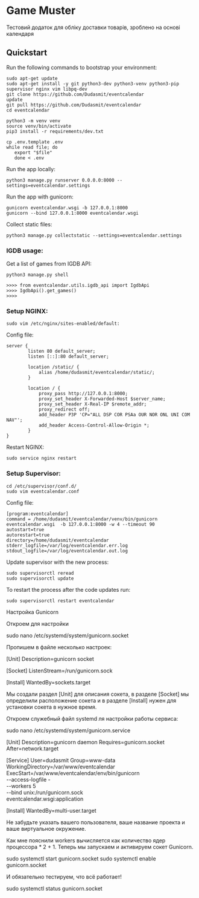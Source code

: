 # Game Muster

Тестовий додаток для обліку доставки товарів, зроблено на основі календаря


## Quickstart

Run the following commands to bootstrap your environment:
    
    sudo apt-get update
    sudo apt-get install -y git python3-dev python3-venv python3-pip supervisor nginx vim libpq-dev
    git clone https://github.com/Dudasmit/eventcalendar
    update
    git pull https://github.com/Dudasmit/eventcalendar
    cd eventcalendar
      
    python3 -m venv venv   
    source venv/bin/activate
    pip3 install -r requirements/dev.txt 

    cp .env.template .env
    while read file; do
       export "$file"
       done < .env

Run the app locally:

    python3 manage.py runserver 0.0.0.0:8000 --settings=eventcalendar.settings

Run the app with gunicorn:

    gunicorn eventcalendar.wsgi -b 127.0.0.1:8000
    gunicorn --bind 127.0.0.1:8000 eventcalendar.wsgi
    
Collect static files:

    python3 manage.py collectstatic --settings=eventcalendar.settings
    

### IGDB usage:

Get a list of games from IGDB API:
    
    python3 manage.py shell

    >>>> from eventcalendar.utils.igdb_api import IgdbApi
    >>>> IgdbApi().get_games()
    >>>> 


### Setup NGINX:

    sudo vim /etc/nginx/sites-enabled/default:
    
Config file:

    server {
            listen 80 default_server;
            listen [::]:80 default_server;

            location /static/ {
                alias /home/dudasmit/eventcalendar/static/; 
            }

            location / {
                proxy_pass http://127.0.0.1:8000;
                proxy_set_header X-Forwarded-Host $server_name;
                proxy_set_header X-Real-IP $remote_addr;
                proxy_redirect off;
                add_header P3P 'CP="ALL DSP COR PSAa OUR NOR ONL UNI COM NAV"';
                add_header Access-Control-Allow-Origin *;
            }
    }
    
Restart NGINX:
    
    sudo service nginx restart
    
    
### Setup Supervisor:

    cd /etc/supervisor/conf.d/
    sudo vim eventcalendar.conf
    
Config file:
    
    [program:eventcalendar]
    command = /home/dudasmit/eventcalendar/venv/bin/gunicorn eventcalendar.wsgi  -b 127.0.0.1:8000 -w 4 --timeout 90
    autostart=true
    autorestart=true
    directory=/home/dudasmit/eventcalendar 
    stderr_logfile=/var/log/eventcalendar.err.log
    stdout_logfile=/var/log/eventcalendar.out.log
    
Update supervisor with the new process:
    
    sudo supervisorctl reread
    sudo supervisorctl update
    
To restart the process after the code updates run:

    sudo supervisorctl restart eventcalendar

    
   



Настройка Gunicorn

Откроем для настройки

sudo nano /etc/systemd/system/gunicorn.socket

Пропишем в файле несколько настроек:

[Unit]
Description=gunicorn socket

[Socket]
ListenStream=/run/gunicorn.sock

[Install]
WantedBy=sockets.target

Мы создали раздел [Unit] для описания сокета, в разделе [Socket] мы определили расположение сокета и в разделе [Install] нужен для установки сокета в нужное время.

Откроем служебный файл systemd ля настройки работы сервиса:

sudo nano /etc/systemd/system/gunicorn.service

[Unit]
Description=gunicorn daemon
Requires=gunicorn.socket
After=network.target

[Service]
User=dudasmit
Group=www-data
WorkingDirectory=/var/www/eventcalendar
ExecStart=/var/www/eventcalendar/env/bin/gunicorn \
          --access-logfile - \
          --workers 5 \
          --bind unix:/run/gunicorn.sock \
          eventcalendar.wsgi:application

[Install]
WantedBy=multi-user.target

Не забудьте указать вашего пользователя, ваше название проекта и ваше виртуальное окружение.

Как мне пояснили workers вычисляется как количество ядер процессора * 2 + 1.
Теперь мы запускаем и активируем сокет Gunicorn.

sudo systemctl start gunicorn.socket
sudo systemctl enable gunicorn.socket

И обязательно тестируем, что всё работает!

sudo systemctl status gunicorn.socket